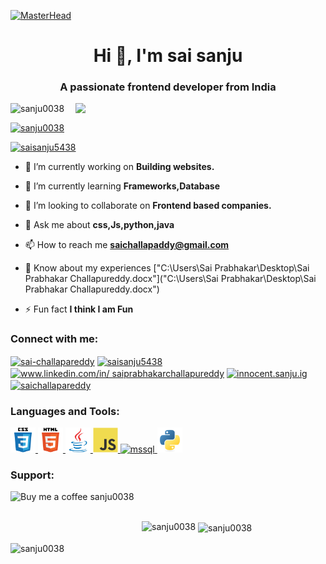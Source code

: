 [![MasterHead](https://1.bp.blogspot.com/-7A4WynwLsMw/XbBpCXG8fHI/AAAAAAAAMt4/uOa1bpLskYgrwGbllhSu2SDj_Mig8SXJQCLcBGAsYHQ/s1600/2000_600px.gif)](http://rishavchand.io)
<h1 align="center">Hi 👋, I'm sai sanju</h1>
<h3 align="center">A passionate frontend developer from India</h3>
<img align="right" width="400" src="https://images.squarespace-cdn.com/content/v1/5769fc401b631bab1addb2ab/1541580611624-TE64QGKRJG8SWAIUS7NS/coding-freak.gif">


<p align="left"> <img src="https://komarev.com/ghpvc/?username=sanju0038&label=Profile%20views&color=0e75b6&style=flat" alt="sanju0038" /> </p>

<p align="left"> <a href="https://github.com/ryo-ma/github-profile-trophy"><img src="https://github-profile-trophy.vercel.app/?username=sanju0038" alt="sanju0038" /></a> </p>

<p align="left"> <a href="https://twitter.com/saisanju5438" target="blank"><img src="https://img.shields.io/twitter/follow/saisanju5438?logo=twitter&style=for-the-badge" alt="saisanju5438" /></a> </p>

- 🔭 I’m currently working on **Building websites.**

- 🌱 I’m currently learning **Frameworks,Database**

- 👯 I’m looking to collaborate on **Frontend based companies.**

- 💬 Ask me about **css,Js,python,java**

- 📫 How to reach me **saichallapaddy@gmail.com**

- 📄 Know about my experiences ["C:\Users\Sai Prabhakar\Desktop\Sai Prabhakar Challapureddy.docx"]("C:\Users\Sai Prabhakar\Desktop\Sai Prabhakar Challapureddy.docx")

- ⚡ Fun fact **I think I am Fun**

<h3 align="left">Connect with me:</h3>
<p align="left">
<a href="https://codepen.io/sai-challapareddy" target="blank"><img align="center" src="https://raw.githubusercontent.com/rahuldkjain/github-profile-readme-generator/master/src/images/icons/Social/codepen.svg" alt="sai-challapareddy" height="30" width="40" /></a>
<a href="https://twitter.com/saisanju5438" target="blank"><img align="center" src="https://raw.githubusercontent.com/rahuldkjain/github-profile-readme-generator/master/src/images/icons/Social/twitter.svg" alt="saisanju5438" height="30" width="40" /></a>
<a href="https://linkedin.com/in/www.linkedin.com/in/ saiprabhakarchallapureddy" target="blank"><img align="center" src="https://raw.githubusercontent.com/rahuldkjain/github-profile-readme-generator/master/src/images/icons/Social/linked-in-alt.svg" alt="www.linkedin.com/in/ saiprabhakarchallapureddy" height="30" width="40" /></a>
<a href="https://instagram.com/innocent.sanju.ig" target="blank"><img align="center" src="https://raw.githubusercontent.com/rahuldkjain/github-profile-readme-generator/master/src/images/icons/Social/instagram.svg" alt="innocent.sanju.ig" height="30" width="40" /></a>
<a href="https://www.hackerrank.com/saichallapareddy" target="blank"><img align="center" src="https://raw.githubusercontent.com/rahuldkjain/github-profile-readme-generator/master/src/images/icons/Social/hackerrank.svg" alt="saichallapareddy" height="30" width="40" /></a>
</p>

<h3 align="left">Languages and Tools:</h3>
<p align="left"> <a href="https://www.w3schools.com/css/" target="_blank" rel="noreferrer"> <img src="https://raw.githubusercontent.com/devicons/devicon/master/icons/css3/css3-original-wordmark.svg" alt="css3" width="40" height="40"/> </a> <a href="https://www.w3.org/html/" target="_blank" rel="noreferrer"> <img src="https://raw.githubusercontent.com/devicons/devicon/master/icons/html5/html5-original-wordmark.svg" alt="html5" width="40" height="40"/> </a> <a href="https://www.java.com" target="_blank" rel="noreferrer"> <img src="https://raw.githubusercontent.com/devicons/devicon/master/icons/java/java-original.svg" alt="java" width="40" height="40"/> </a> <a href="https://developer.mozilla.org/en-US/docs/Web/JavaScript" target="_blank" rel="noreferrer"> <img src="https://raw.githubusercontent.com/devicons/devicon/master/icons/javascript/javascript-original.svg" alt="javascript" width="40" height="40"/> </a> <a href="https://www.microsoft.com/en-us/sql-server" target="_blank" rel="noreferrer"> <img src="https://www.svgrepo.com/show/303229/microsoft-sql-server-logo.svg" alt="mssql" width="40" height="40"/> </a> <a href="https://www.python.org" target="_blank" rel="noreferrer"> <img src="https://raw.githubusercontent.com/devicons/devicon/master/icons/python/python-original.svg" alt="python" width="40" height="40"/> </a> </p>

<h3 align="left">Support:</h3>
<p><a href="https://www.buymeacoffee.com/Buy me a coffee sanju0038"> <img align="left" src="https://cdn.buymeacoffee.com/buttons/v2/default-yellow.png" height="50" width="210" alt="Buy me a coffee sanju0038" /></a></p><br><br>

<p><img align="left" src="https://github-readme-stats.vercel.app/api/top-langs?username=sanju0038&show_icons=true&locale=en&layout=compact" alt="sanju0038" /></p>

<p>&nbsp;<img align="center" src="https://github-readme-stats.vercel.app/api?username=sanju0038&show_icons=true&locale=en" alt="sanju0038" /></p>

<p><img align="center" src="https://github-readme-streak-stats.herokuapp.com/?user=sanju0038&" alt="sanju0038" /></p>

